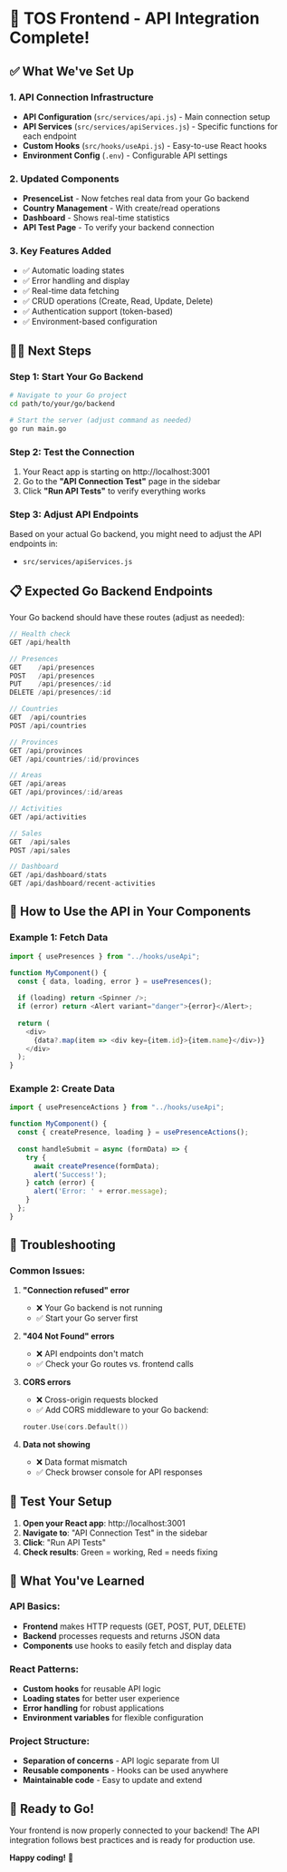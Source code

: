 # 🚀 TOS Frontend - API Integration Complete!

## ✅ What We've Set Up

### 1. **API Connection Infrastructure**
- **API Configuration** (`src/services/api.js`) - Main connection setup
- **API Services** (`src/services/apiServices.js`) - Specific functions for each endpoint
- **Custom Hooks** (`src/hooks/useApi.js`) - Easy-to-use React hooks
- **Environment Config** (`.env`) - Configurable API settings

### 2. **Updated Components**
- **PresenceList** - Now fetches real data from your Go backend
- **Country Management** - With create/read operations
- **Dashboard** - Shows real-time statistics
- **API Test Page** - To verify your backend connection

### 3. **Key Features Added**
- ✅ Automatic loading states
- ✅ Error handling and display
- ✅ Real-time data fetching
- ✅ CRUD operations (Create, Read, Update, Delete)
- ✅ Authentication support (token-based)
- ✅ Environment-based configuration

## 🏃‍♂️ Next Steps

### Step 1: Start Your Go Backend
```bash
# Navigate to your Go project
cd path/to/your/go/backend

# Start the server (adjust command as needed)
go run main.go
```

### Step 2: Test the Connection
1. Your React app is starting on http://localhost:3001
2. Go to the **"API Connection Test"** page in the sidebar
3. Click **"Run API Tests"** to verify everything works

### Step 3: Adjust API Endpoints
Based on your actual Go backend, you might need to adjust the API endpoints in:
- `src/services/apiServices.js`

## 📋 Expected Go Backend Endpoints

Your Go backend should have these routes (adjust as needed):

```go
// Health check
GET /api/health

// Presences
GET    /api/presences
POST   /api/presences
PUT    /api/presences/:id
DELETE /api/presences/:id

// Countries
GET  /api/countries
POST /api/countries

// Provinces
GET /api/provinces
GET /api/countries/:id/provinces

// Areas
GET /api/areas
GET /api/provinces/:id/areas

// Activities
GET /api/activities

// Sales
GET  /api/sales
POST /api/sales

// Dashboard
GET /api/dashboard/stats
GET /api/dashboard/recent-activities
```

## 🔧 How to Use the API in Your Components

### Example 1: Fetch Data
```javascript
import { usePresences } from "../hooks/useApi";

function MyComponent() {
  const { data, loading, error } = usePresences();
  
  if (loading) return <Spinner />;
  if (error) return <Alert variant="danger">{error}</Alert>;
  
  return (
    <div>
      {data?.map(item => <div key={item.id}>{item.name}</div>)}
    </div>
  );
}
```

### Example 2: Create Data
```javascript
import { usePresenceActions } from "../hooks/useApi";

function MyComponent() {
  const { createPresence, loading } = usePresenceActions();
  
  const handleSubmit = async (formData) => {
    try {
      await createPresence(formData);
      alert('Success!');
    } catch (error) {
      alert('Error: ' + error.message);
    }
  };
}
```

## 🐛 Troubleshooting

### Common Issues:

1. **"Connection refused" error**
   - ❌ Your Go backend is not running
   - ✅ Start your Go server first

2. **"404 Not Found" errors**
   - ❌ API endpoints don't match
   - ✅ Check your Go routes vs. frontend calls

3. **CORS errors**
   - ❌ Cross-origin requests blocked
   - ✅ Add CORS middleware to your Go backend:
   ```go
   router.Use(cors.Default())
   ```

4. **Data not showing**
   - ❌ Data format mismatch
   - ✅ Check browser console for API responses

## 📱 Test Your Setup

1. **Open your React app**: http://localhost:3001
2. **Navigate to**: "API Connection Test" in the sidebar
3. **Click**: "Run API Tests"
4. **Check results**: Green = working, Red = needs fixing

## 🎯 What You've Learned

### API Basics:
- **Frontend** makes HTTP requests (GET, POST, PUT, DELETE)
- **Backend** processes requests and returns JSON data
- **Components** use hooks to easily fetch and display data

### React Patterns:
- **Custom hooks** for reusable API logic
- **Loading states** for better user experience
- **Error handling** for robust applications
- **Environment variables** for flexible configuration

### Project Structure:
- **Separation of concerns** - API logic separate from UI
- **Reusable components** - Hooks can be used anywhere
- **Maintainable code** - Easy to update and extend

## 🚀 Ready to Go!

Your frontend is now properly connected to your backend! The API integration follows best practices and is ready for production use.

**Happy coding!** 🎉
